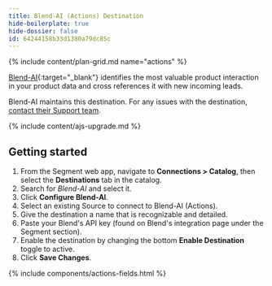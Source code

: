 ```yaml
---
title: Blend-AI (Actions) Destination
hide-boilerplate: true
hide-dossier: false
id: 64244158b33d1380a79dc85c 
---
```

{% include content/plan-grid.md name="actions" %}

[Blend-AI](https://blnd.ai/?utm_source=segmentio&utm_medium=docs&utm_campaign=partners){:target="_blank"} identifies the most valuable product interaction in your product data and cross references it with new incoming leads.

Blend-AI maintains this destination. For any issues with the destination, [contact their Support 
team](mailto:support@blnd.ai).

{% include content/ajs-upgrade.md %}

## Getting started

1. From the Segment web app, navigate to **Connections > Catalog**, then select the **Destinations** tab in the catalog. 
2. Search for *Blend-AI* and select it.
3. Click **Configure Blend-AI**.
4. Select an existing Source to connect to Blend-AI (Actions).
5. Give the destination a name that is recognizable and detailed.
6. Paste your Blend's API key (found on Blend's integration page under the Segment section).
7. Enable the destination by changing the bottom **Enable Destination** toggle to active.
8. Click **Save Changes**. 

{% include components/actions-fields.html %}
